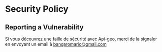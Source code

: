 # Security Policy

## Reporting a Vulnerability

Si vous découvrez une faille de sécurité avec Api-geo, merci de la signaler en envoyant un email à [bangaromaric@gmail.com](mailto:bangaromaric@gmail.com)